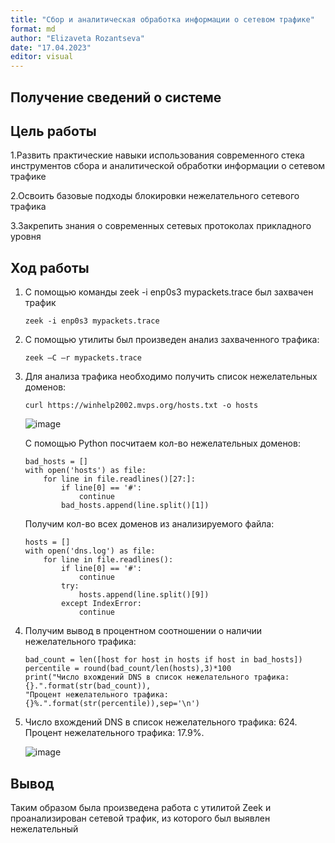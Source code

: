 ```yaml
---
title: "Сбор и аналитическая обработка информации о сетевом трафике"
format: md
author: "Elizaveta Rozantseva"
date: "17.04.2023"
editor: visual
---
```


## Получение сведений о системе

## Цель работы

1.Развить практические навыки использования современного стека инструментов сбора и аналитической обработки информации о сетевом трафике

2.Освоить базовые подходы блокировки нежелательного сетевого трафика

3.Закрепить знания о современных сетевых протоколах прикладного уровня

## Ход работы

1.  С помощью команды zeek -i enp0s3 mypackets.trace был захвачен трафик

    ```{bash}
    zeek -i enp0s3 mypackets.trace
    ```


2.  С помощью утилиты был произведен анализ захваченного трафика:

    ```{bash}
    zeek –C –r mypackets.trace
    ```


3.  Для анализа трафика необходимо получить список нежелательных доменов:

    ```{bash}
    curl https://winhelp2002.mvps.org/hosts.txt -o hosts
    ```

    <div>

       ![image](https://user-images.githubusercontent.com/128053688/232556754-a14c4361-a0cb-4b04-b18a-9262d674e2c5.png)


    </div>

    С помощью Python посчитаем кол-во нежелательных доменов:

    ```{python}
    bad_hosts = []
    with open('hosts') as file:
        for line in file.readlines()[27:]:
            if line[0] == '#':
                continue
            bad_hosts.append(line.split()[1])
    ```

    Получим кол-во всех доменов из анализируемого файла:

    ```{python}
    hosts = []
    with open('dns.log') as file:
        for line in file.readlines():
            if line[0] == '#':
                continue
            try:
                hosts.append(line.split()[9])
            except IndexError:
                continue
    ```

4.  Получим вывод в процентном соотношении о наличии нежелательного трафика:

    ```{python}
    bad_count = len([host for host in hosts if host in bad_hosts])
    percentile = round(bad_count/len(hosts),3)*100
    print("Число вхождений DNS в список нежелательного трафика: {}.".format(str(bad_count)),
    "Процент нежелательного трафика: {}%.".format(str(percentile)),sep='\n')
    ```

5.  Число вхождений DNS в список нежелательного трафика: 624.
    Процент нежелательного трафика: 17.9%.
    
    ![image](https://user-images.githubusercontent.com/128053688/232556962-da27481f-10a6-429e-8d5c-f22fe260b439.png)

    

## Вывод

Таким образом была произведена работа с утилитой Zeek и проанализирован сетевой трафик, из которого был выявлен нежелательный

